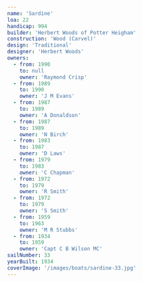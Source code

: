 ```yaml
---
name: 'Sardine'
loa: 22
handicap: 994
builder: 'Herbert Woods of Potter Heigham'
construction: 'Wood (Carvel)'
design: 'Traditional'
designer: 'Herbert Woods'
owners:
  - from: 1990
    to: null
    owner: 'Raymond Crisp'
  - from: 1989
    to: 1990
    owner: 'J M Evans'
  - from: 1987
    to: 1989
    owner: 'A Donaldson'
  - from: 1987
    to: 1989
    owner: 'N Birch'
  - from: 1983
    to: 1987
    owner: 'D Laws'
  - from: 1979
    to: 1983
    owner: 'C Chapman'
  - from: 1972
    to: 1979
    owner: 'R Smith'
  - from: 1972
    to: 1979
    owner: 'S Smith'
  - from: 1959
    to: 1963
    owner: 'M R Stubbs'
  - from: 1934
    to: 1959
    owner: 'Capt C B Wilson MC'
sailNumber: 33
yearBuilt: 1934
coverImage: '/images/boats/sardine-33.jpg'
---
```

